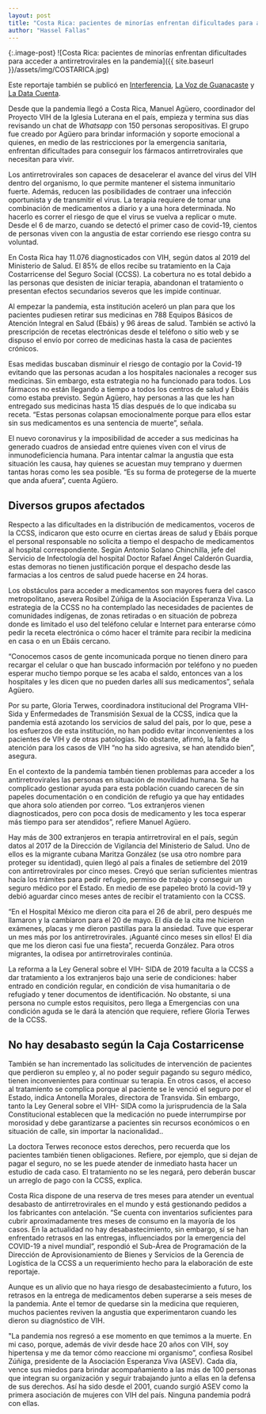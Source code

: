 ```yaml
---
layout: post
title: "Costa Rica: pacientes de minorías enfrentan dificultades para acceder a antirretrovirales en la pandemia"
author: "Hassel Fallas"
---
```


{:.image-post}
![Costa Rica: pacientes de minorías enfrentan dificultades para acceder a antirretrovirales en la pandemia]({{ site.baseurl }}/assets/img/COSTARICA.jpg)


Este reportaje también se publicó en 
[Interferencia](https://radios.ucr.ac.cr/2020/09/interferencia/vivir-con-vih-en-tiempos-de-covid-19-cuando-los-antirretrovirales-urgentes-llegan-tarde/), [La Voz de Guanacaste](https://vozdeguanacaste.com/pacientes-de-minorias-con-vih-enfrentan-dificultades-para-recibir-tratamiento-durante-la-pandemia/) y [La Data Cuenta](http://hasselfallas.com/2020/09/21/vivir-con-vih-en-tiempos-de-covid-19%e2%80%8b/).

Desde que la pandemia llegó a Costa Rica, Manuel Agüero, coordinador del Proyecto VIH de la Iglesia Luterana en el país, empieza y termina sus días revisando un chat de *Whatsapp* con 150 personas seropositivas. El grupo fue creado por Agüero para brindar información y soporte emocional a quienes, en medio de las restricciones por la emergencia sanitaria, enfrentan dificultades para conseguir los fármacos antirretrovirales que necesitan para vivir.

Los antirretrovirales son capaces de desacelerar el avance del virus del VIH dentro del organismo, lo que permite mantener el sistema inmunitario fuerte. Además, reducen las posibilidades de contraer una infección oportunista y de transmitir el virus. La terapia requiere de tomar una combinación de medicamentos a diario y a una hora determinada. No hacerlo es correr el riesgo de que el virus se vuelva a replicar o mute. Desde el 6 de marzo, cuando se detectó el primer caso de covid-19, cientos de personas viven con la angustia de estar corriendo ese riesgo contra su voluntad.

En Costa Rica hay 11.076 diagnosticados con VIH, según datos al 2019 del Ministerio de Salud. El 85% de ellos recibe su tratamiento en la Caja Costarricense del Seguro Social (CCSS). La cobertura no es total debido a las personas que desisten de iniciar terapia, abandonan el tratamiento o presentan efectos secundarios severos que les impide continuar.  

Al empezar la pandemia, esta institución aceleró un plan para que los pacientes pudiesen retirar sus medicinas en 788 Equipos Básicos de Atención Integral en Salud (Ebáis) y 96 áreas de salud. También se activó la prescripción de recetas electrónicas desde el teléfono o sitio web y se dispuso el envío por correo de medicinas hasta la casa de pacientes crónicos. 

Esas medidas buscaban disminuir el riesgo de contagio por la Covid-19 evitando que las personas acudan a los hospitales nacionales a recoger sus medicinas. Sin embargo, esta estrategia no ha funcionado para todos. Los fármacos no están llegando a tiempo a todos los centros de salud y Ebáis como estaba previsto. Según Agüero, hay personas a las que les han entregado sus medicinas hasta 15 días después de lo que indicaba su receta. “Estas personas colapsan emocionalmente porque para ellos estar sin sus medicamentos es una sentencia de muerte”, señala.    

El nuevo coronavirus y la imposibilidad de acceder a sus medicinas ha generado cuadros de ansiedad entre quienes viven con el virus de inmunodeficiencia humana. Para intentar calmar la angustia que esta situación les causa, hay quienes se acuestan muy temprano y duermen tantas horas como les sea posible. “Es su forma de protegerse de la muerte que anda afuera”, cuenta Agüero.


## Diversos grupos afectados
Respecto a las dificultades en la distribución de medicamentos, voceros de la CCSS, indicaron que esto ocurre en ciertas áreas de salud y Ebáis porque el personal responsable no solicita a tiempo el despacho de medicamentos al hospital correspondiente. Según Antonio Solano Chinchilla, jefe del Servicio de Infectología del hospital Doctor Rafael Ángel Calderón Guardia, estas demoras no tienen justificación porque el despacho desde las farmacias a los centros de salud puede hacerse en 24 horas.  

Los obstáculos para acceder a medicamentos son mayores fuera del casco metropolitano, asevera Rosibel Zúñiga de la Asociación Esperanza Viva. La estrategia de la CCSS no ha contemplado las necesidades de pacientes de comunidades indígenas, de zonas retiradas o en situación de pobreza donde es limitado el uso del teléfono celular e Internet para enterarse cómo pedir la receta electrónica o cómo hacer el trámite para recibir la medicina en casa o en un Ebáis cercano.

“Conocemos casos de gente incomunicada porque no tienen dinero para recargar el celular o que han buscado información por teléfono y no pueden esperar mucho tiempo porque se les acaba el saldo, entonces van a los hospitales y les dicen que no pueden darles allí sus medicamentos”, señala Agüero.

Por su parte, Gloria Terwes, coordinadora institucional del Programa VIH-Sida y Enfermedades de Transmisión Sexual de la CCSS, indica que la pandemia está azotando los servicios de salud del país, por lo que, pese a los esfuerzos de esta institución, no han podido evitar inconvenientes a los pacientes de VIH y de otras patologías. No obstante, afirmó, la falta de atención para los casos de VIH “no ha sido agresiva, se han atendido bien”, asegura. 

En el contexto de la pandemia tambén tienen  problemas para acceder a los antirretrovirales las personas en situación de movilidad humana. Se ha complicado gestionar ayuda para esta población cuando carecen de sin papeles documentación o en condición de refugio ya que hay entidades que ahora solo atienden por correo. “Los extranjeros vienen diagnosticados, pero con poca dosis de medicamento y les toca esperar más tiempo para ser atendidos”, refiere Manuel Agüero. 

Hay más de 300 extranjeros en terapia antirretroviral en el país, según datos al 2017 de la Dirección de Vigilancia del Ministerio de Salud. Uno de ellos es la migrante cubana Maritza González (se usa otro nombre para proteger su identidad), quien llegó al país a finales de setiembre del 2019 con antirretrovirales por cinco meses. Creyó que serían suficientes mientras hacía los trámites para pedir refugio, permiso de trabajo y conseguir un seguro médico por el Estado. En medio de ese papeleo brotó la covid-19 y debió aguardar cinco meses antes de recibir el tratamiento con la CCSS.

“En el Hospital México me dieron cita para el 26 de abril, pero después me llamaron y la cambiaron para el 20 de mayo. El día de la cita me hicieron exámenes, placas y me dieron pastillas para la ansiedad. Tuve que esperar un mes más por los antirretrovirales. ¡Aguanté cinco meses sin ellos! El día que me los dieron casi fue una fiesta”, recuerda González. Para otros migrantes, la odisea por antirretrovirales continúa. 

La reforma a la Ley General sobre el VIH- SIDA de 2019 faculta a la CCSS a dar tratamiento a los extranjeros bajo una serie de condiciones: haber entrado en condición regular, en condición de visa humanitaria o de refugiado y tener documentos de identificación. No obstante, si una persona no cumple estos requisitos, pero llega a Emergencias con una condición aguda se le dará la atención que requiere, refiere Gloria Terwes de la CCSS. 


## No hay desabasto según la Caja Costarricense
También se han incrementado las solicitudes de intervención de pacientes que perdieron su empleo y, al no poder seguir pagando su seguro médico, tienen inconvenientes para continuar su terapia. En otros casos, el acceso al tratamiento se complica porque al paciente se le venció el seguro por el Estado, indica Antonella Morales, directora de Transvida. Sin embargo, tanto la Ley General sobre el VIH- SIDA como la jurisprudencia de la Sala Constitucional establecen que la medicación no puede interrumpirse por morosidad y debe garantizarse a pacientes sin recursos económicos o en situación de calle, sin importar la nacionalidad..  

La doctora Terwes reconoce estos derechos, pero recuerda que los pacientes también tienen obligaciones. Refiere, por ejemplo, que si dejan de pagar el seguro, no se les puede atender de inmediato hasta hacer un estudio de cada caso. El tratamiento no se les negará, pero deberán buscar un arreglo de pago con la CCSS, explica. 

Costa Rica dispone de una reserva de tres meses para atender un eventual desabasto de antirretrovirales en el mundo y está gestionando pedidos a los fabricantes con antelación. “Se cuenta con inventarios suficientes para cubrir aproximadamente tres meses de consumo en la mayoría de los casos. En la actualidad no hay desabastecimiento, sin embargo, sí se han enfrentado retrasos en las entregas, influenciados por la emergencia del COVID-19 a nivel mundial”, respondió el Sub-Área de Programación de la Dirección de Aprovisionamiento de Bienes y Servicios de la Gerencia de Logística de la CCSS a un requerimiento hecho para la elaboración de este reportaje.

Aunque es un alivio que no haya riesgo de desabastecimiento a futuro, los retrasos en la entrega de medicamentos deben superarse a seis meses de la pandemia. Ante el temor de quedarse sin la medicina que requieren, muchos pacientes reviven la angustia que experimentaron cuando les dieron su diagnóstico de VIH. 

"La pandemia nos regresó a ese momento en que temimos a la muerte. En mi caso, porque, además de vivir desde hace 20 años con VIH, soy hipertensa y me da temor cómo reaccione mi organismo”, confiesa Rosibel Zúñiga, presidente de la Asociación Esperanza Viva (ASEV). Cada día, vence sus miedos para brindar acompañamiento a las más de 100 personas que integran su organización y seguir trabajando junto a ellas en la defensa de sus derechos. Así ha sido desde el 2001, cuando surgió ASEV como la primera asociación de mujeres con VIH del país. Ninguna pandemia podrá con ellas. 
